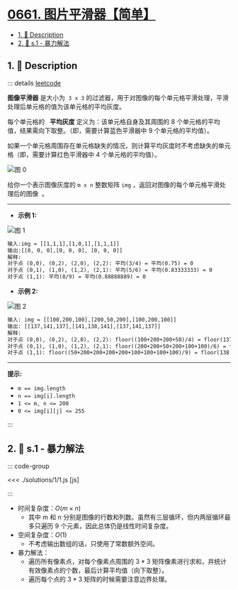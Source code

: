 # [0661. 图片平滑器【简单】](https://github.com/tnotesjs/TNotes.leetcode/tree/main/notes/0661.%20%E5%9B%BE%E7%89%87%E5%B9%B3%E6%BB%91%E5%99%A8%E3%80%90%E7%AE%80%E5%8D%95%E3%80%91)

<!-- region:toc -->

- [1. 📝 Description](#1--description)
- [2. 🎯 s.1 - 暴力解法](#2--s1---暴力解法)

<!-- endregion:toc -->

## 1. 📝 Description

::: details [leetcode](https://leetcode.cn/problems/image-smoother)

**图像平滑器** 是大小为  `3 x 3` 的过滤器，用于对图像的每个单元格平滑处理，平滑处理后单元格的值为该单元格的平均灰度。

每个单元格的   **平均灰度** 定义为：该单元格自身及其周围的 8 个单元格的平均值，结果需向下取整。（即，需要计算蓝色平滑器中 9 个单元格的平均值）。

如果一个单元格周围存在单元格缺失的情况，则计算平均灰度时不考虑缺失的单元格（即，需要计算红色平滑器中 4 个单元格的平均值）。

![图 0](https://cdn.jsdelivr.net/gh/tnotesjs/imgs@main/2025-09-08-10-27-33.png)

给你一个表示图像灰度的 `m x n` 整数矩阵 `img` ，返回对图像的每个单元格平滑处理后的图像  。

---

- **示例 1:**

![图 1](https://cdn.jsdelivr.net/gh/tnotesjs/imgs@main/2025-09-08-10-28-18.png)

```txt
输入:img = [[1,1,1],[1,0,1],[1,1,1]]
输出:[[0, 0, 0],[0, 0, 0], [0, 0, 0]]
解释:
对于点 (0,0), (0,2), (2,0), (2,2): 平均(3/4) = 平均(0.75) = 0
对于点 (0,1), (1,0), (1,2), (2,1): 平均(5/6) = 平均(0.83333333) = 0
对于点 (1,1): 平均(8/9) = 平均(0.88888889) = 0
```

- **示例 2:**

![图 2](https://cdn.jsdelivr.net/gh/tnotesjs/imgs@main/2025-09-08-10-28-27.png)

```txt
输入: img = [[100,200,100],[200,50,200],[100,200,100]]
输出: [[137,141,137],[141,138,141],[137,141,137]]
解释:
对于点 (0,0), (0,2), (2,0), (2,2): floor((100+200+200+50)/4) = floor(137.5) = 137
对于点 (0,1), (1,0), (1,2), (2,1): floor((200+200+50+200+100+100)/6) = floor(141.666667) = 141
对于点 (1,1): floor((50+200+200+200+200+100+100+100+100)/9) = floor(138.888889) = 138
```

---

**提示:**

- `m == img.length`
- `n == img[i].length`
- `1 <= m, n <= 200`
- `0 <= img[i][j] <= 255`

:::

## 2. 🎯 s.1 - 暴力解法

::: code-group

<<< ./solutions/1/1.js [js]

:::

- 时间复杂度：$O(m×n)$
  - 其中 m 和 n 分别是图像的行数和列数。虽然有三层循环，但内两层循环最多只遍历 9 个元素，因此总体仍是线性时间复杂度。
- 空间复杂度：$O(1)$
  - 不考虑输出数组的话，只使用了常数额外空间。
- 暴力解法：
  - 遍历所有像素点，对每个像素点周围的 $3*3$ 矩阵像素进行求和，并统计有效像素点的个数，最后计算平均值（向下取整）。
  - 遍历每个点的 $3*3$ 矩阵的时候需要注意边界处理。
